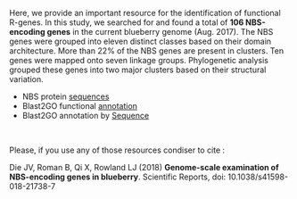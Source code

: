 Here, we provide an important resource for the identification of functional
R-genes. In this study, we searched for and found a total of **106 NBS-encoding genes** in the current 
blueberry genome (Aug. 2017). The NBS genes were grouped into eleven distinct classes based on 
their domain architecture. More than 22% of the NBS genes are present in clusters. Ten genes 
were mapped onto seven linkage groups. Phylogenetic analysis grouped these genes into two major 
clusters based on their structural variation.

 * NBS protein [sequences](NBS/106protein.fasta)
 * Blast2GO functional [annotation](NBS/106nbs.dat) 
 * Blast2GO annotation by [Sequence](NBS/bySeq.txt)
 
 <br>
 
 Please, if you use any of those resources condiser to cite : 
 
 Die JV, Roman B, Qi X, Rowland LJ (2018) **Genome-scale examination of NBS-encoding genes in blueberry**. Scientific Reports, doi: 10.1038/s41598-018-21738-7

